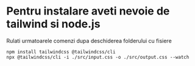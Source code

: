 # Pentru instalare aveti nevoie de tailwind si node.js

Rulati urmatoarele comenzi dupa deschiderea folderului cu fisiere

```
npm install tailwindcss @tailwindcss/cli
npx @tailwindcss/cli -i ./src/input.css -o ./src/output.css --watch
```

